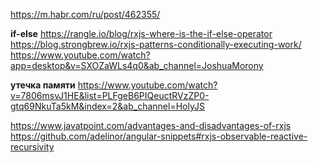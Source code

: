 https://m.habr.com/ru/post/462355/

**if-else**
https://rangle.io/blog/rxjs-where-is-the-if-else-operator
https://blog.strongbrew.io/rxjs-patterns-conditionally-executing-work/
https://www.youtube.com/watch?app=desktop&v=SXOZaWLs4q0&ab_channel=JoshuaMorony


**утечка памяти**
https://www.youtube.com/watch?v=7806msvJ1HE&list=PLFgeB6PIQeuctRVzZP0-gtq69NkuTa5kM&index=2&ab_channel=HolyJS


https://www.javatpoint.com/advantages-and-disadvantages-of-rxjs
https://github.com/adelinor/angular-snippets#rxjs-observable-reactive-recursivity

